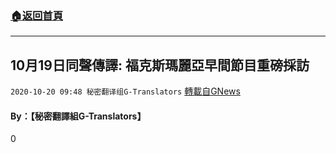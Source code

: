 ###  [:house:返回首頁](https://github.com/ourhimalayas/txt)
---

## 10月19日同聲傳譯: 福克斯瑪麗亞早間節目重磅採訪
`2020-10-20 09:48 秘密翻译组G-Translators` [轉載自GNews](https://gnews.org/zh-hant/435915/)

####  **By：【秘密翻譯組G-Translators】**

0
